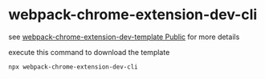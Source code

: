 # webpack-chrome-extension-dev-cli
see [webpack-chrome-extension-dev-template
Public](https://github.com/HuPeng333/webpack-chrome-extension-dev-template)
for more details

execute this command to download the template
```shell
npx webpack-chrome-extension-dev-cli
```

